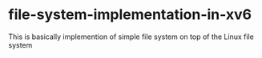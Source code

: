 # file-system-implementation-in-xv6
This is basically implemention of simple file system on top of the Linux file system
